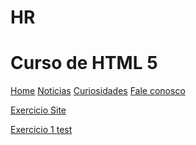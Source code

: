 # HR
 <h1>Curso de HTML 5</h1>

  <nav>
    <a href="#">Home</a>
    <a href="#">Noticias</a>
    <a href="#">Curiosidades</a>
    <a href="#">Fale conosco</a></nav>

<a href= "https://nunes27.github.io/HR/Aula%2021/desafio10.html/android.html" target= blank>Exercicio Site </a>
<p>
<a href="https://nunes27.github.io/HR/aula1/Untitled-1.html" target= blank>Exercicio 1 </a>
<a href="https://nunes27.github.io/HR/aula1/interface.py" target= blank>test </a>
</p>
